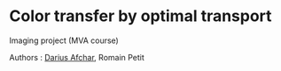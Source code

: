 # Color transfer by optimal transport <br/>

Imaging project (MVA course) <br/>

Authors : [Darius Afchar](https://github.com/dariusaf), Romain Petit
